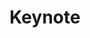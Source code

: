 ---
layout: as2018-talk

title: Keynote

categories:

- Keynote

speakers:

  - name: Jeremy Kepner
    position: Fellow
    affiliation: MIT
    website: http://www.mit.edu/~kepner
    bio: >

      <p>Dr. Jeremy Kepner is a MIT Lincoln Laboratory Fellow. He founded the Lincoln Laboratory Supercomputing Center and pioneered the establishment of the Massachusetts Green High Performance Computing Center.  He has developed novel big data and parallel computing software used by thousands of scientists and engineers worldwide. He has led several embedded computing efforts, which earned him a 2011 R&D 100 Award. Dr. Kepner has chaired SIAM Data Mining, the IEEE Big Data conference, and the IEEE High Performance Extreme Computing conference.</p> <p>Dr. Kepner is the author of two bestselling books, Parallel MATLAB and Graph Algorithms in the Language of Linear Algebra. His peer-reviewed publications include works on abstract algebra, astronomy, cloud computing, cybersecurity, data mining, databases, graph algorithms, health sciences, signal processing, and visualization. Dr. Kepner holds a BA degree in astrophysics from Pomona College and a PhD degree in astrophysics from Princeton University.</p>
---